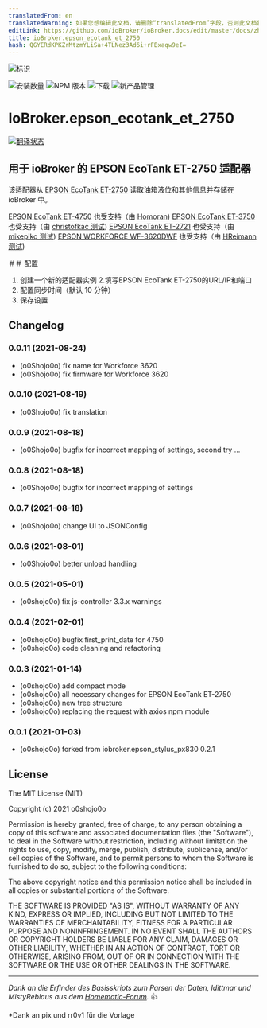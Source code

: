 ```yaml
---
translatedFrom: en
translatedWarning: 如果您想编辑此文档，请删除“translatedFrom”字段，否则此文档将再次自动翻译
editLink: https://github.com/ioBroker/ioBroker.docs/edit/master/docs/zh-cn/adapterref/iobroker.epson_ecotank_et_2750/README.md
title: ioBroker.epson_ecotank_et_2750
hash: QGYERdKPKZrMtzmYLiSa+4TLNez3Ad6i+rFBxaqw9eI=
---
```

![标识](../../../en/adapterref/iobroker.epson_ecotank_et_2750/admin/epson_ecotank_et_2750.png)

![安装数量](https://iobroker.live/badges/epson_ecotank_et_2750-stable.svg?dummy=unused)
![NPM 版本](https://img.shields.io/npm/v/iobroker.epson_ecotank_et_2750.svg?dummy=unused)
![下载](https://img.shields.io/npm/dm/iobroker.epson_ecotank_et_2750.svg?dummy=unused)
![新产品管理](https://nodei.co/npm/iobroker.epson_ecotank_et_2750.png?downloads=true)

# IoBroker.epson_ecotank_et_2750
[![翻译状态](https://weblate.iobroker.net/widgets/adapters/-/epson_ecotank_et_2750/svg-badge.svg)](https://weblate.iobroker.net/engage/adapters/?utm_source=widget)

## 用于 ioBroker 的 EPSON EcoTank ET-2750 适配器
该适配器从 [EPSON EcoTank ET-2750](https://www.epson.de/products/printers/inkjet-printers/for-home/ecotank-et-2750) 读取油箱液位和其他信息并存储在 ioBroker 中。

[EPSON EcoTank ET-4750](https://www.epson.de/products/printers/inkjet-printers/for-home/ecotank-et-4750) 也受支持（由 [Homoran](https://forum.iobroker.net/user/homoran)) [EPSON EcoTank ET-3750](https://www.epson.de/products/printers/inkjet-printers/for-home/ecotank-et-3750) 也受支持（由 [christofkac 测试](https://github.com/christofkac)) [EPSON EcoTank ET-2721](https://www.epson.de/products/printers/inkjet-printers/for-home/ecotank-et-2721) 也受支持（由 [mikepiko 测试](https://github.com/mikepiko)) [EPSON WORKFORCE WF-3620DWF](https://www.epson.de/products/printers/inkjet-printers/for-home/workforce-wf-3620dwf) 也受支持（由 [HReimann 测试](https://github.com/HReimann))

＃＃ 配置
1. 创建一个新的适配器实例
2.填写EPSON EcoTank ET-2750的URL/IP和端口
3. 配置同步时间（默认 10 分钟）
4. 保存设置

## Changelog

<!--
 https://github.com/AlCalzone/release-script#usage
    npm run release minor -- --all 0.9.8 -> 0.10.0
    npm run release patch -- --all 0.9.8 -> 0.9.9
    npm run release prerelease beta -- --all v0.2.1 -> v0.2.2-beta.0
	Placeholder for the next version (at the beginning of the line):
	### **WORK IN PROGRESS**
-->

### 0.0.11 (2021-08-24)

-   (o0Shojo0o) fix name for Workforce 3620
-   (o0Shojo0o) fix firmware for Workforce 3620

### 0.0.10 (2021-08-19)

-   (o0Shojo0o) fix translation

### 0.0.9 (2021-08-18)

-   (o0Shojo0o) bugfix for incorrect mapping of settings, second try ...

### 0.0.8 (2021-08-18)

-   (o0Shojo0o) bugfix for incorrect mapping of settings

### 0.0.7 (2021-08-18)

-   (o0Shojo0o) change UI to JSONConfig

### 0.0.6 (2021-08-01)

-   (o0Shojo0o) better unload handling

### 0.0.5 (2021-05-01)

-   (o0shojo0o) fix js-controller 3.3.x warnings

### 0.0.4 (2021-02-01)

-   (o0shojo0o) bugfix first_print_date for 4750
-   (o0shojo0o) code cleaning and refactoring

### 0.0.3 (2021-01-14)

-   (o0shojo0o) add compact mode
-   (o0shojo0o) all necessary changes for EPSON EcoTank ET-2750
-   (o0shojo0o) new tree structure
-   (o0shojo0o) replacing the request with axios npm module

### 0.0.1 (2021-01-03)

-   (o0shojo0o) forked from iobroker.epson_stylus_px830 0.2.1

## License

The MIT License (MIT)

Copyright (c) 2021 o0shojo0o

Permission is hereby granted, free of charge, to any person obtaining a copy
of this software and associated documentation files (the "Software"), to deal
in the Software without restriction, including without limitation the rights
to use, copy, modify, merge, publish, distribute, sublicense, and/or sell
copies of the Software, and to permit persons to whom the Software is
furnished to do so, subject to the following conditions:

The above copyright notice and this permission notice shall be included in all
copies or substantial portions of the Software.

THE SOFTWARE IS PROVIDED "AS IS", WITHOUT WARRANTY OF ANY KIND, EXPRESS OR
IMPLIED, INCLUDING BUT NOT LIMITED TO THE WARRANTIES OF MERCHANTABILITY,
FITNESS FOR A PARTICULAR PURPOSE AND NONINFRINGEMENT. IN NO EVENT SHALL THE
AUTHORS OR COPYRIGHT HOLDERS BE LIABLE FOR ANY CLAIM, DAMAGES OR OTHER
LIABILITY, WHETHER IN AN ACTION OF CONTRACT, TORT OR OTHERWISE, ARISING FROM,
OUT OF OR IN CONNECTION WITH THE SOFTWARE OR THE USE OR OTHER DEALINGS IN THE
SOFTWARE.

---

_Dank an die Erfinder des Basisskripts zum Parsen der Daten, Idittmar und MistyReblaus aus dem [Homematic-Forum](http://homematic-forum.de/forum/viewtopic.php?f=31&t=25140)._ :+1:

\*Dank an pix und rr0v1 für die Vorlage